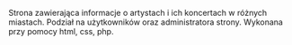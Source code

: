 Strona zawierająca informacje o artystach i ich koncertach w różnych miastach.
Podział na użytkowników oraz administratora strony.
Wykonana przy pomocy html, css, php.
